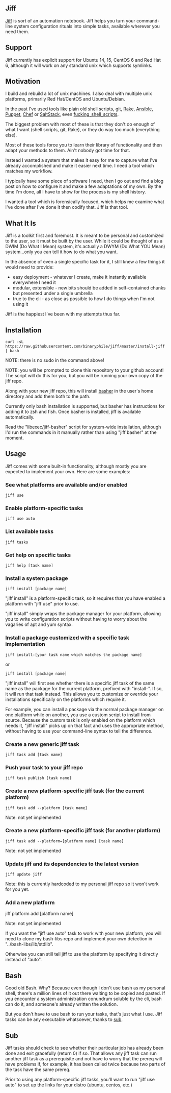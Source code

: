 ## Jiff

[Jiff] is sort of an automation notebook.  Jiff helps you turn your
command-line system configuration rituals into simple tasks, available
wherever you need them.

## Support

Jiff currently has explicit support for Ubuntu 14, 15, CentOS 6 and Red
Hat 6, although it will work on any standard unix which supports
symlinks.

## Motivation

I build and rebuild a lot of unix machines.  I also deal with multiple
unix platforms, primarily Red Hat/CentOS and Ubuntu/Debian.

In the past I've used tools like plain old shell scripts, [git], [Rake],
[Ansible], [Puppet], [Chef] or [SaltStack], even
[fucking_shell_scripts].

The biggest problem with most of these is that they don't do enough of
what I want (shell scripts, git, Rake), or they do way too much
(everything else).

Most of these tools force you to learn their library of functionality
and then adapt your methods to them.  Ain't nobody got time for that.

Instead I wanted a system that makes it easy for me to capture what I've
already accomplished and make it easier next time.  I need a tool which
matches my workflow.

I typically have some piece of software I need, then I go out and find a
blog post on how to configure it and make a few adaptations of my own.
By the time I'm done, all I have to show for the process is my shell
history.

I wanted a tool which is forensically focused, which helps me examine
what I've done after I've done it then codify that.  Jiff is that tool.

## What It Is

Jiff is a toolkit first and foremost.  It is meant to be personal and
customized to the user, so it must be built by the user.  While it could
be thought of as a DWIM (Do What I Mean) system, it's actually a DWYM
(Do What YOU Mean) system...only you can tell it how to do what you
want.

In the absence of even a single specific task for it, I still knew
a few things it would need to provide:

- easy deployment - whatever I create, make it instantly available
  everywhere I need it
- modular, extensible - new bits should be added in self-contained
  chunks but presented under a single umbrella
- true to the cli - as close as possible to how I do things when I'm not
  using it

Jiff is the happiest I've been with my attempts thus far.

## Installation

    curl -sL https://raw.githubusercontent.com/binaryphile/jiff/master/install-jiff | bash

NOTE: there is no sudo in the command above!

NOTE: you will be prompted to clone this repository to your github
account!  The script will do this for you, but you will be running your
own copy of the jiff repo.

Along with your new jiff repo, this will install [basher] in the user's
home directory and add them both to the path.

Currently only bash installation is supported, but basher has
instructions for adding it to zsh and fish.  Once basher is installed,
jiff is available automatically.

Read the "libexec/jiff-basher" script for system-wide installation,
although I'd run the commands in it manually rather than using "jiff
basher" at the moment.

## Usage

Jiff comes with some built-in functionality, although mostly you are
expected to implement your own.  Here are some examples:

### See what platforms are available and/or enabled

    jiff use

### Enable platform-specific tasks

    jiff use auto

### List available tasks

    jiff tasks

### Get help on specific tasks

    jiff help [task name]

### Install a system package

    jiff install [package name]

"jiff install" is a platform-specific task, so it requires that you have
enabled a platform with "jiff use" prior to use.

"jiff install" simply wraps the package manager for your platform,
allowing you to write configuration scripts without having to worry
about the vagaries of apt and yum syntax.

### Install a package customized with a specific task implementation

    jiff install-[your task name which matches the package name]

or

    jiff install [package name]

"jiff install" will first see whether there is a specific jiff task of
the same name as the package for the current platform, prefixed with
"install-".  If so, it will run that task instead.  This allows you to
customize or override your installations specifically on the platforms
which require it.

For example, you can install a package via the normal package manager on
one platform while on another, you use a custom script to install from
source.  Because the custom task is only enabled on the platform which
needs it, "jiff install" picks up on that fact and uses the appropriate
method, without having to use your command-line syntax to tell the
difference.

### Create a new generic jiff task

    jiff task add [task name]

### Push your task to your jiff repo

    jiff task publish [task name]

### Create a new platform-specific jiff task (for the current platform)

    jiff task add --platform [task name]

Note: not yet implemented

### Create a new platform-specific jiff task (for another platform)

    jiff task add --platform=[platform name] [task name]

Note: not yet implemented

### Update jiff and its dependencies to the latest version

    jiff update jiff

Note: this is currently hardcoded to my personal jiff repo so it won't
work for you yet.

### Add a new platform

   jiff platform add [platform name]

Note: not yet implemented

If you want the "jiff use auto" task to work with your new platform, you
will need to clone my bash-libs repo and implement your own detection in
"../bash-libs/lib/stdlib".

Otherwise you can still tell jiff to use the platform by specifying it
directly instead of "auto".

## Bash

Good old Bash.  Why?  Because even though I don't use bash as my
personal shell, there's a million lines of it out there waiting to be
copied and pasted.  If you encounter a system administration conundrum
soluble by the cli, bash can do it, and someone's already written the
solution.

But you don't have to use bash to run your tasks, that's just what I
use.  Jiff tasks can be any executable whatsoever, thanks to [sub].

## Sub

Jiff tasks should check to see whether their particular job has already
been done and exit gracefully (return 0) if so.  That allows any jiff
task can run another jiff task as a prerequisite and not have to worry
that the prereq will have problems if, for example, it has been called
twice because two parts of the task have the same prereq.

Prior to using any platform-specific jiff tasks, you'll want to run
"jiff use auto" to set up the links for your distro (ubuntu, centos,
etc.)

[jiff]: https://github.com/binaryphile/jiff
[git]: https://git-scm.com/
[rake]: http://docs.seattlerb.org/rake/
[ansible]: http://www.ansible.com/
[puppet]: https://puppetlabs.com/
[chef]: https://www.chef.io/
[saltstack]: https://saltstack.com/
[fucking_shell_scripts]: https://github.com/brandonhilkert/fucking_shell_scripts
[basher]: https://github.com/basherpm/basher
[sub]: https://github.com/basecamp/sub
